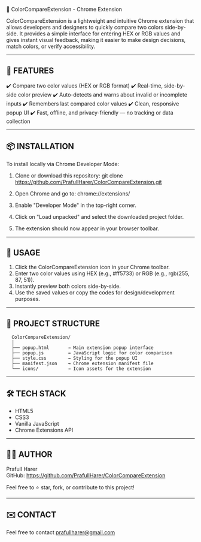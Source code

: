 🎨 ColorCompareExtension - Chrome Extension

ColorCompareExtension is a lightweight and intuitive Chrome extension that allows developers and designers 
to quickly compare two colors side-by-side. It provides a simple interface for entering HEX or RGB values 
and gives instant visual feedback, making it easier to make design decisions, match colors, or verify accessibility.

--------------------------------------------------------------------------------
🔧 FEATURES
--------------------------------------------------------------------------------

✔️ Compare two color values (HEX or RGB format)
✔️ Real-time, side-by-side color preview
✔️ Auto-detects and warns about invalid or incomplete inputs
✔️ Remembers last compared color values
✔️ Clean, responsive popup UI
✔️ Fast, offline, and privacy-friendly — no tracking or data collection

--------------------------------------------------------------------------------
📦 INSTALLATION
--------------------------------------------------------------------------------

To install locally via Chrome Developer Mode:

1. Clone or download this repository:
   git clone https://github.com/PrafullHarer/ColorCompareExtension.git

2. Open Chrome and go to:
   chrome://extensions/

3. Enable "Developer Mode" in the top-right corner.

4. Click on "Load unpacked" and select the downloaded project folder.

5. The extension should now appear in your browser toolbar.

--------------------------------------------------------------------------------
🚀 USAGE
--------------------------------------------------------------------------------

1. Click the ColorCompareExtension icon in your Chrome toolbar.
2. Enter two color values using HEX (e.g., #ff5733) or RGB (e.g., rgb(255, 87, 51)).
3. Instantly preview both colors side-by-side.
4. Use the saved values or copy the codes for design/development purposes.

--------------------------------------------------------------------------------
📁 PROJECT STRUCTURE
--------------------------------------------------------------------------------

      ColorCompareExtension/
      │
      ├── popup.html       → Main extension popup interface
      ├── popup.js         → JavaScript logic for color comparison
      ├── style.css        → Styling for the popup UI
      ├── manifest.json    → Chrome extension manifest file
      └── icons/           → Icon assets for the extension

--------------------------------------------------------------------------------
🛠️ TECH STACK
--------------------------------------------------------------------------------

- HTML5
- CSS3
- Vanilla JavaScript
- Chrome Extensions API

--------------------------------------------------------------------------------
🧑‍💻 AUTHOR
--------------------------------------------------------------------------------

Prafull Harer  
GitHub: https://github.com/PrafullHarer/ColorCompareExtension

Feel free to ⭐ star, fork, or contribute to this project!

--------------------------------------------------------------------------------
✉️ CONTACT
--------------------------------------------------------------------------------

Feel free to contact prafullharer@gmail.com

